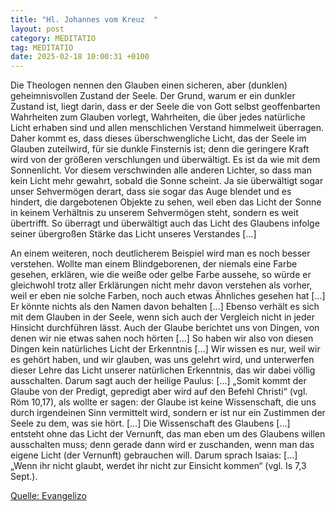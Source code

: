 ```yaml
---
title: "Hl. Johannes vom Kreuz  "
layout: post
category: MEDITATIO
tag: MEDITATIO
date: 2025-02-18 10:00:31 +0100
---
```

Die Theologen nennen den Glauben einen sicheren, aber (dunklen) geheimnisvollen Zustand der Seele. Der Grund, warum er ein dunkler Zustand ist, liegt darin, dass er der Seele die von Gott selbst geoffenbarten Wahrheiten zum Glauben vorlegt, Wahrheiten, die über jedes natürliche Licht erhaben sind und allen menschlichen Verstand himmelweit überragen.<!--more--> Daher kommt es, dass dieses überschwengliche Licht, das der Seele im Glauben zuteilwird, für sie dunkle Finsternis ist; denn die geringere Kraft wird von der größeren verschlungen und überwältigt. Es ist da wie mit dem Sonnenlicht. Vor diesem verschwinden alle anderen Lichter, so dass man kein Licht mehr gewahrt, sobald die Sonne scheint. Ja sie überwältigt sogar unser Sehvermögen derart, dass sie sogar das Auge blendet und es hindert, die dargebotenen Objekte zu sehen, weil eben das Licht der Sonne in keinem Verhältnis zu unserem Sehvermögen steht, sondern es weit übertrifft. So überragt und überwältigt auch das Licht des Glaubens infolge seiner übergroßen Stärke das Licht unseres Verstandes […]

An einem weiteren, noch deutlicherem Beispiel wird man es noch besser verstehen. Wollte man einem Blindgeborenen, der niemals eine Farbe gesehen, erklären, wie die weiße oder gelbe Farbe aussehe, so würde er gleichwohl trotz aller Erklärungen nicht mehr davon verstehen als vorher, weil er eben nie solche Farben, noch auch etwas Ähnliches gesehen hat […] Er könnte nichts als den Namen davon behalten […] Ebenso verhält es sich mit dem Glauben in der Seele, wenn sich auch der Vergleich nicht in jeder Hinsicht durchführen lässt. Auch der Glaube berichtet uns von Dingen, von denen wir nie etwas sahen noch hörten […] So haben wir also von diesen Dingen kein natürliches Licht der Erkenntnis […] Wir wissen es nur, weil wir es gehört haben, und wir glauben, was uns gelehrt wird, und unterwerfen dieser Lehre das Licht unserer natürlichen Erkenntnis, das wir dabei völlig ausschalten. Darum sagt auch der heilige Paulus: […] „Somit kommt der Glaube von der Predigt, gepredigt aber wird auf den Befehl Christi“ (vgl. Röm 10,17), als wollte er sagen: der Glaube ist keine Wissenschaft, die uns durch irgendeinen Sinn vermittelt wird, sondern er ist nur ein Zustimmen der Seele zu dem, was sie hört. […] Die Wissenschaft des Glaubens […] entsteht ohne das Licht der Vernunft, das man eben um des Glaubens willen ausschalten muss; denn gerade dann wird er zuschanden, wenn man das eigene Licht (der Vernunft) gebrauchen will. Darum sprach Isaias: […] „Wenn ihr nicht glaubt, werdet ihr nicht zur Einsicht kommen“ (vgl. Is 7,3 Sept.).


[Quelle: Evangelizo](https://evangeliumtagfuertag.org/DE/gospel)